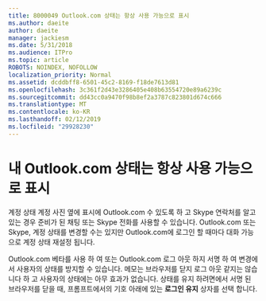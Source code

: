 ```yaml
---
title: 8000049 Outlook.com 상태는 항상 사용 가능으로 표시
ms.author: daeite
author: daeite
manager: jackiesm
ms.date: 5/31/2018
ms.audience: ITPro
ms.topic: article
ROBOTS: NOINDEX, NOFOLLOW
localization_priority: Normal
ms.assetid: dcddbff8-6501-45c2-8169-f18de7613d81
ms.openlocfilehash: 3c361f2d43e3286405e408b63554720e89a6239c
ms.sourcegitcommit: dd43cc0a9470f98b8ef2a3787c823801d674c666
ms.translationtype: MT
ms.contentlocale: ko-KR
ms.lasthandoff: 02/12/2019
ms.locfileid: "29928230"
---
```

# <a name="my-outlookcom-status-always-shows-as-available"></a>내 Outlook.com 상태는 항상 사용 가능으로 표시

계정 상태 계정 사진 옆에 표시에 Outlook.com 수 있도록 하 고 Skype 연락처를 알고 있는 경우 준비가 된 채팅 또는 Skype 전화를 사용할 수 있습니다. Outlook.com 또는 Skype, 계정 상태를 변경할 수는 있지만 Outlook.com에 로그인 할 때마다 대화 가능으로 계정 상태 재설정 됩니다.
  
Outlook.com 베타를 사용 하 여 또는 Outlook.com 로그 아웃 하지 서명 하 여 변경에서 사용자의 상태를 방지할 수 있습니다. 메모는 브라우저를 닫지 로그 아웃 같지는 않습니다 하 고 사용자의 상태에는 아무 효과가 없습니다. 상태를 유지 하려면에서 서명 된 브라우저를 닫을 때, 프롬프트에서의 기호 아래에 있는 **로그인 유지** 상자를 선택 합니다. 
  

